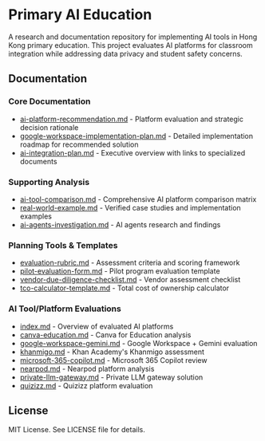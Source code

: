 # Primary AI Education

A research and documentation repository for implementing AI tools in Hong Kong primary education. This project evaluates AI platforms for classroom integration while addressing data privacy and student safety concerns.

## Documentation

### Core Documentation

- [ai-platform-recommendation.md](docs/ai-platform-recommendation.md) - Platform evaluation and strategic decision rationale
- [google-workspace-implementation-plan.md](docs/google-workspace-implementation-plan.md) - Detailed implementation roadmap for recommended solution
- [ai-integration-plan.md](docs/ai-integration-plan.md) - Executive overview with links to specialized documents

### Supporting Analysis
- [ai-tool-comparison.md](docs/ai-tool-comparison.md) - Comprehensive AI platform comparison matrix
- [real-world-example.md](docs/real-world-example.md) - Verified case studies and implementation examples
- [ai-agents-investigation.md](docs/ai-agents-investigation.md) - AI agents research and findings

### Planning Tools & Templates
- [evaluation-rubric.md](docs/tools/evaluation-rubric.md) - Assessment criteria and scoring framework
- [pilot-evaluation-form.md](docs/tools/pilot-evaluation-form.md) - Pilot program evaluation template
- [vendor-due-diligence-checklist.md](docs/tools/vendor-due-diligence-checklist.md) - Vendor assessment checklist
- [tco-calculator-template.md](docs/tools/tco-calculator-template.md) - Total cost of ownership calculator

### AI Tool/Platform Evaluations
- [index.md](docs/tools/index.md) - Overview of evaluated AI platforms
- [canva-education.md](docs/tools/canva-education.md) - Canva for Education analysis
- [google-workspace-gemini.md](docs/tools/google-workspace-gemini.md) - Google Workspace + Gemini evaluation
- [khanmigo.md](docs/tools/khanmigo.md) - Khan Academy's Khanmigo assessment
- [microsoft-365-copilot.md](docs/tools/microsoft-365-copilot.md) - Microsoft 365 Copilot review
- [nearpod.md](docs/tools/nearpod.md) - Nearpod platform analysis
- [private-llm-gateway.md](docs/tools/private-llm-gateway.md) - Private LLM gateway solution
- [quizizz.md](docs/tools/quizizz.md) - Quizizz platform evaluation

## License

MIT License. See LICENSE file for details.